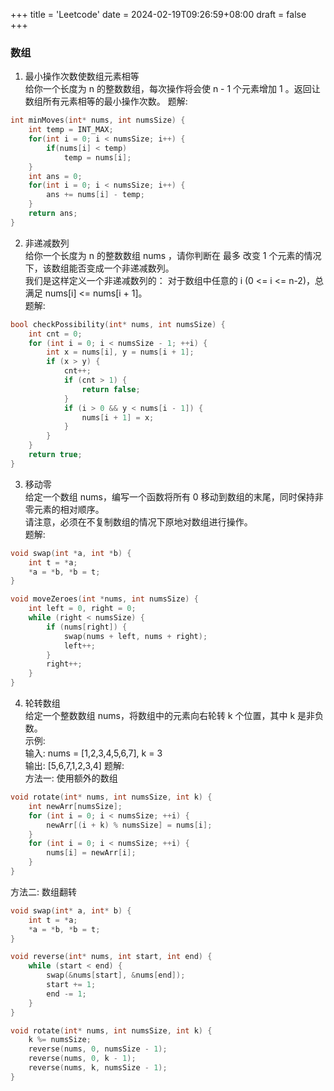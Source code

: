 +++
title = 'Leetcode'
date = 2024-02-19T09:26:59+08:00
draft = false
+++

### 数组  
1. 最小操作次数使数组元素相等  
给你一个长度为 n 的整数数组，每次操作将会使 n - 1 个元素增加 1 。返回让数组所有元素相等的最小操作次数。
题解:  
```c
int minMoves(int* nums, int numsSize) {
    int temp = INT_MAX;
    for(int i = 0; i < numsSize; i++) {
        if(nums[i] < temp)
            temp = nums[i];
    }
    int ans = 0;
    for(int i = 0; i < numsSize; i++) {
        ans += nums[i] - temp;
    }
    return ans;    
}
```

2. 非递减数列  
给你一个长度为 n 的整数数组 nums ，请你判断在 最多 改变 1 个元素的情况下，该数组能否变成一个非递减数列。  
我们是这样定义一个非递减数列的： 对于数组中任意的 i (0 <= i <= n-2)，总满足 nums[i] <= nums[i + 1]。  
题解:  
```c
bool checkPossibility(int* nums, int numsSize) {
    int cnt = 0;
    for (int i = 0; i < numsSize - 1; ++i) {
        int x = nums[i], y = nums[i + 1];
        if (x > y) {
            cnt++;
            if (cnt > 1) {
                return false;
            }
            if (i > 0 && y < nums[i - 1]) {
                nums[i + 1] = x;
            }
        }
    }
    return true;
}
```
3. 移动零  
给定一个数组 nums，编写一个函数将所有 0 移动到数组的末尾，同时保持非零元素的相对顺序。  
请注意，必须在不复制数组的情况下原地对数组进行操作。  
题解:  
```c
void swap(int *a, int *b) {
    int t = *a;
    *a = *b, *b = t;
}

void moveZeroes(int *nums, int numsSize) {
    int left = 0, right = 0;
    while (right < numsSize) {
        if (nums[right]) {
            swap(nums + left, nums + right);
            left++;
        }
        right++;
    }
}
```
4. 轮转数组  
给定一个整数数组 nums，将数组中的元素向右轮转 k 个位置，其中 k 是非负数。  
示例:  
输入: nums = [1,2,3,4,5,6,7], k = 3  
输出: [5,6,7,1,2,3,4]
题解:  
方法一: 使用额外的数组  
```c
void rotate(int* nums, int numsSize, int k) {
    int newArr[numsSize];
    for (int i = 0; i < numsSize; ++i) {
        newArr[(i + k) % numsSize] = nums[i];
    }
    for (int i = 0; i < numsSize; ++i) {
        nums[i] = newArr[i];
    }
}
```
方法二: 数组翻转  
```c
void swap(int* a, int* b) {
    int t = *a;
    *a = *b, *b = t;
}

void reverse(int* nums, int start, int end) {
    while (start < end) {
        swap(&nums[start], &nums[end]);
        start += 1;
        end -= 1;
    }
}

void rotate(int* nums, int numsSize, int k) {
    k %= numsSize;
    reverse(nums, 0, numsSize - 1);
    reverse(nums, 0, k - 1);
    reverse(nums, k, numsSize - 1);
}
```
